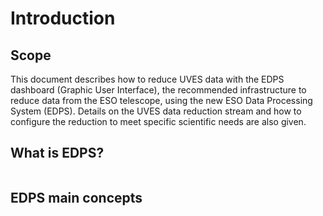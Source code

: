 # Introduction

## Scope

This document describes how to reduce UVES data with the EDPS dashboard (Graphic User
Interface), the recommended infrastructure to reduce data from the ESO
telescope, using the new ESO Data Processing System (EDPS).
Details on the UVES data reduction stream and how to configure the reduction to meet 
specific scientific needs are also given.



## What is EDPS?

```{include} ../common/what_is_edps.md
```

## EDPS main concepts

```{include} ../common/main_concepts.md
```